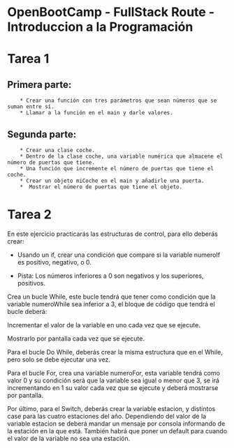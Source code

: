 # OpenBootCamp - FullStack Route - Introduccion a la Programación


# Tarea 1

## Primera parte:
        * Crear una función con tres parámetros que sean números que se suman entre sí.
        * Llamar a la función en el main y darle valores.
## Segunda parte:
        * Crear una clase coche.
        * Dentro de la clase coche, una variable numérica que almacene el número de puertas que tiene.
        * Una función que incremente el número de puertas que tiene el coche.
        * Crear un objeto miCoche en el main y añadirle una puerta.
        *  Mostrar el número de puertas que tiene el objeto.

# Tarea 2

En este ejercicio practicarás las estructuras de control, para ello deberás crear:

* Usando un if, crear una condición que compare si la variable numeroIf es positivo, negativo, o 0. 
- Pista: Los números inferiores a 0 son negativos y los superiores, positivos.

Crea un bucle While, este bucle tendrá que tener como condición que la variable numeroWhile sea inferior a 3, el bloque de código que tendrá el bucle deberá:

Incrementar el valor de la variable en uno cada vez que se ejecute.

Mostrarlo por pantalla cada vez que se ejecute.

Para el bucle Do While, deberás crear la misma estructura que en el While, pero solo se debe ejecutar una vez.

Para el bucle For, crea una variable numeroFor, esta variable tendrá como valor 0 y su condición será que la variable sea igual o menor que 3, se irá incrementando en 1 su valor cada vez que se ejecute y deberá mostrarse por pantalla.

Por último, para el Switch, deberás crear la variable estacion, y distintos case para las cuatro estaciones del año. Dependiendo del valor de la variable estacion se deberá mandar un mensaje por consola informando de la estación en la que está. También habrá que poner un default para cuando el valor de la variable no sea una estación.

